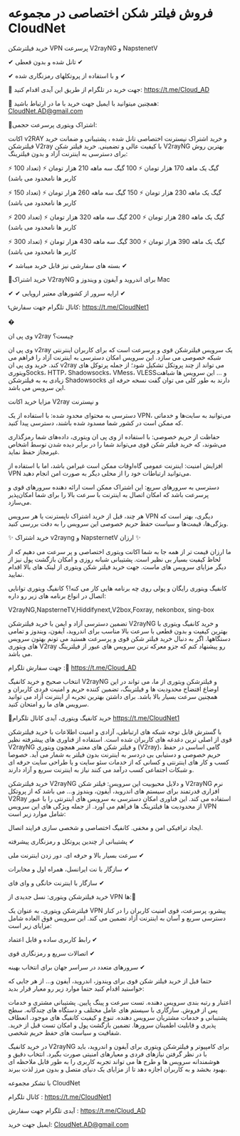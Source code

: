 # فروش فیلتر شکن اختصاصی در مجموعه CloudNet 


خرید فیلترشکن VPN پرسرعت V2rayNG و NapstenetV

 ✔ تانل شده و بدون قعطی ✔

 ✔ و با استفاده از پروتکلهای رمزنگاری شده ✔


🔴  جهت خرید در تلگرام از طریق این آیدی اقدام کنید: https://t.me/Cloud_AD

🔴 همچنین میتوانید با ایمیل جهت خرید با ما در ارتباط باشید: CloudNet.AD@gmail.com


🔴اشتراک ویتوری پرسرعت حجمی:

اکانت v2RAY و خرید اشتراک نپسترنت اختصاصی تانل شده ، پشتیبانی و ضمانت خرید فیلترشکن V2ray با کیفیت عالی و تضمینی. خرید فیلتر شکن V2rayNG بهترین روش برای دسترسی به اینترنت آزاد و بدون فیلترینگ:

⚡ 100 گیگ یک ماهه 170 هزار تومان ⚡ 100 گیگ سه ماهه 210 هزار تومان ⚡ (تعداد کاربر ها نامحدود می باشد)

⚡ 150 گیگ یک ماهه 230 هزار تومان ⚡ 150 گیگ سه ماهه 260 هزار تومان ⚡ (تعداد کاربر ها نامحدود می باشد)

⚡ 200 گیگ یک ماهه 280 هزار تومان ⚡ 200 گیگ سه ماهه 320 هزار تومان ⚡ (تعداد کاربر ها نامحدود می باشد)

⚡ 300 گیگ یک ماهه 390 هزار تومان ⚡ 300 گیگ سه ماهه 430 هزار تومان ⚡ (تعداد کاربر ها نامحدود می باشد)

 ✔ بسته های سفارشی نیز قابل خربد میباشد ✔
 
🔴خرید اشتراک V2rayNG برای اندروید و آیفون و ویندوز و Mac

✔
 ✔ ارایه سرور از کشورهای معتبر اروپایی ✔


📞کانال تلگرام جهت سفارش: https://t.me/CloudNet1

�

وی پی ان v2ray چیست؟

وی پی ان v2ray یک سرویس فیلترشکن قوی و پرسرعت است که برای کاربران اینترنتی شبکه خصوصی می سازد. این سرویس امکان دسترسی به اینترنت آزاد را فراهم می کند. خرید وی پی ان v2ray می تواند از چند پروتکل تشکیل شود؛ از جمله پرتوکل های ویتوریSocks، HTTP، Shadowsocks، VMess، VLESSو … این سرویس ها شباهت زیادی به به فیلترشکن Shadowsocks دارند به طور کلی می توان گفت نسخه حرفه ای این سرویس می باشد.

مزایا خرید اکانت V2ray و نپسترنت

دسترسی به محتوای محدود شده: با استفاده از یک VPN، می‌توانید به سایت‌ها و خدماتی که ممکن است در کشور شما مسدود شده باشند، دسترسی پیدا کنید.

حفاظت از حریم خصوصی: با استفاده از وی پی ان ویتوری، داده‌های شما رمزگذاری می‌شوند، که خرید فیلتر شکن قوی می‌تواند شما را در برابر دیده شدن توسط اشخاص غیرمجاز حفظ نماید.

افزایش امنیت: اینترنت عمومی گاه‌اوقات ممکن است غیرامن باشد، اما با استفاده از VPN می‌توانید ارتباطات خود را از محلی دیگر به صورت امن انجام دهید.

دسترسی به سرورهای سریع: این اشتراک ممکن است ارائه دهنده سرورهای قوی و پرسرعت باشد که امکان اتصال به اینترنت با سرعت بالا را برای شما امکان‌پذیر می‌سازد.

هر چند، قبل از خرید اشتراک ناپسترنت یا هر سرویس VPN دیگری، بهتر است که ویژگی‌ها، قیمت‌ها و سیاست حفظ حریم خصوصی این سرویس را به دقت بررسی کنید.

✨ خرید اشتراک v2rayng و NapsternetV ارزان ✨

ما ارزان قیمت تر از همه جا به شما اکانت ویتوری اختصاصی و پر سرعت می دهیم که از لحاظ کیفیت بسیار بی نظیر است. پشتیبانی شبانه روزی و امکان بازگشت پول نیز از دیگر مزایای سرویس های ماست. جهت خرید فیلتر شکن ویتوری از لینک های بالا اقدام نمایید.

کانفیگ ویتوری رایگان و پولی روی چه برنامه هایی کار می کنه!؟
کانفیگ ویتوری توانایی اتصال در انواع برنامه های زیر رو داره:

V2rayNG,NapsterneTV,Hiddifynext,V2box,Foxray, nekonbox, sing-box


تضمین دسترسی آزاد و ایمن با خرید فیلترشکن V2rayNG و خرید کانفیگ ویتوری با بهترین کیفیت و بدون قطعی با سرعت بالا مناسب برای اندروید، آیفون، ویندوز و تمامی دستگاهها. اگر به دنبال خرید فیلتر شکن قوی و پرسرعت هستید می تونم بهتون سرویس های ویتوری V2ray رو پیشنهاد کنم که جزو معرکه ترین سرویس های عبور از فیلترینگ می باشد.

جهت سفارش تلگرام :📲 https://t.me/Cloud_AD

انتخاب صحیح و خرید کانفیگ V2rayNG و فیلترشکن ویتوری از ما، می تواند در این اوضاع افتضاح محدودیت ها و فیلترینگ، تضمین کننده حریم و امنیت فردی کاربران و همچنین سرعت بسیار بالا باشد. برای داشتن بهترین تجربه از اینترنت آزاد می توانید سرویس های ما رو امتحان کنید.

🚀خرید کانفیگ ویتوری، آیدی کانال تلگرام https://t.me/CloudNet1



با گسترش قابل توجه شبکه های ارتباطی، آزادی و امنیت اطلاعات با خرید فیلترشکن قوی از اصلی ترین دغدغه های کاربران شده است. استفاده از فناوری های پیشرفته نظیر V2rayNG و فیلتر شکن های معتبر همچون ویتوری (V2ray)، گامی اساسی در حفظ حریم خصوصی و دستیابی بی دردسر به اینترنت بدون فیلتر به شمار می آید. خصوصا کسب و کار های اینترنتی و کسانی که از خدمات سئو سایت و یا طراحی سایت حرفه ای و شبکات اجتماعی کسب درآمد می کنند نیاز به اینترنت سریع و آزاد دارند.


خرید فیلترشکن V2rayNG و دلایل محبوبیت این سرویس:
فیلتر شکن V2rayNG نرم افزاری قدرتمند برای سیستم های اندروید، آیفون، ویندوز و… می باشد که از پروتکل V2Ray استفاده می کند. این فناوری امکان دسترسی به سرویس های اینترنتی را با عبور از محدودیت ها فیلترینگ ها فراهم می آورد. از جمله ویژگی های این سرویس VPN شامل موارد زیر است:

ایجاد ترافیکی امن و مخفی. کانفیگ اختصاصی و شخصی سازی فرایند اتصال. 

پشتیبانی از چندین پروتکل و رمزنگاری پیشرفته  ✔

سرعت بسیار بالا و حرفه ای. دور زدن اینترنت ملی  ✔

سازگار با نت ایرانسل، همراه اول و مخابرات  ✔

سازگار با اینترنت خانگی و وای فای ✔

خرید فیلترشکن ویتوری: نسل جدیدی از VPN ها:🔐

فیلترشکن ویتوری، به عنوان یک VPN پیشرو، پرسرعت، قوی امنیت کاربران را در کنار دسترسی سریع و آسان به اینترنت آزاد تضمین می کند. این سرویس فوق العاده شامل مزایای زیر است:


رابط کاربری ساده و قابل اعتماد  ✔

اتصالات سریع و رمزنگاری قوی ✔

سرورهای متعدد در سراسر جهان برای انتخاب بهینه ✔





حتما قبل از خرید فیلتر شکن قوی برای ویندوز، اندروید، آیفون و... از هر جایی که خواستید اقدام کنید حتما موارد زیر رو معیار قرار بدید:


اعتبار و رتبه بندی سرویس دهنده.   تست سرعت و پینگ پایین.    پشتیبانی مشتری و خدمات پس از فروش.    سازگاری با سیستم های عامل مختلف و دستگاه های چندگانه.     سطح پشتیبانی و خدمات مشتریان سرویس دهنده.     تنوع و کیفیت کانفیگ های موجود.     انعطاف پذیری و قابلیت اطمینان سرورها.     تضمین بازگشت پول و امکان تست قبل از خرید.     شفافیت و سیاست های حفظ حریم شخصی.



در خرید کانفیگ V2rayNG برای کامپیوتر و فیلترشکن ویتوری برای آیفون و اندروید، باید با در نظر گرفتن نیازهای فردی و معیارهای امنیتی صورت بگیرد. انتخاب دقیق و هوشمندانه سرویس ها و طرح ها می تواند تجربه کاربری را به طور قابل ملاحظه ای بهبود بخشد و به کاربران اجازه دهد تا از مزایای یک دنیای متصل و بدون مرز لذت ببرند.



با تشکر مجموعه CloudNet

کانال تلگرام : https://t.me/CloudNet1

آیدی تلگرام جهت سفارش : https://t.me/Cloud_AD

ایمیل جهت خرید: CloudNet.AD@gmail.com
